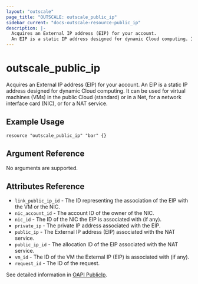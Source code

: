 ```yaml
---
layout: "outscale"
page_title: "OUTSCALE: outscale_public_ip"
sidebar_current: "docs-outscale-resource-public_ip"
description: |-
  Acquires an External IP address (EIP) for your account.
  An EIP is a static IP address designed for dynamic Cloud computing. It can be used for virtual machines (VMs) in the public Cloud (standard) or in a Net, for a network interface card (NIC), or for a NAT service.
---
```


# outscale_public_ip

Acquires an External IP address (EIP) for your account.
An EIP is a static IP address designed for dynamic Cloud computing. It can be used for virtual machines (VMs) in the public Cloud (standard) or in a Net, for a network interface card (NIC), or for a NAT service.

## Example Usage

```hcl
resource "outscale_public_ip" "bar" {}
```

## Argument Reference

No arguments are supported.

## Attributes Reference

* `link_public_ip_id` - The ID representing the association of the EIP with the VM or the NIC.
* `nic_account_id` - The account ID of the owner of the NIC.
* `nic_id` - The ID of the NIC the EIP is associated with (if any).
* `private_ip` - The private IP address associated with the EIP.
* `public_ip` - The External IP address (EIP) associated with the NAT service.
* `public_ip_id` - The allocation ID of the EIP associated with the NAT service.
* `vm_id` - The ID of the VM the External IP (EIP) is associated with (if any).
* `request_id` - The ID of the request.

See detailed information in [OAPI PublicIp](http://docs-beta.outscale.com/oapi#tocspublicip).
